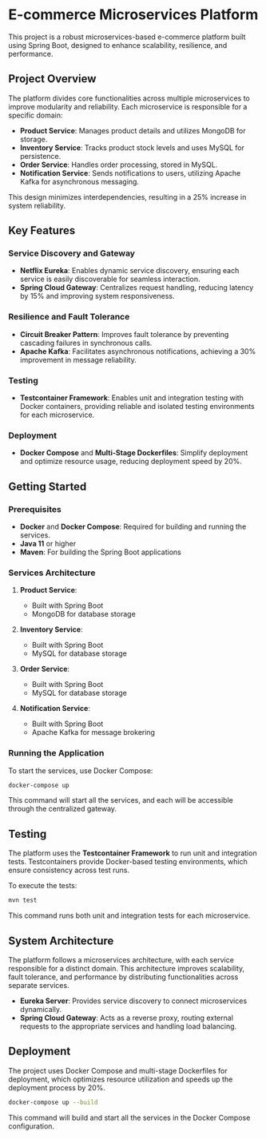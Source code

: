 # E-commerce Microservices Platform

This project is a robust microservices-based e-commerce platform built using Spring Boot, designed to enhance scalability, resilience, and performance.

## Project Overview

The platform divides core functionalities across multiple microservices to improve modularity and reliability. Each microservice is responsible for a specific domain:

- **Product Service**: Manages product details and utilizes MongoDB for storage.
- **Inventory Service**: Tracks product stock levels and uses MySQL for persistence.
- **Order Service**: Handles order processing, stored in MySQL.
- **Notification Service**: Sends notifications to users, utilizing Apache Kafka for asynchronous messaging.

This design minimizes interdependencies, resulting in a 25% increase in system reliability.

## Key Features

### Service Discovery and Gateway
- **Netflix Eureka**: Enables dynamic service discovery, ensuring each service is easily discoverable for seamless interaction.
- **Spring Cloud Gateway**: Centralizes request handling, reducing latency by 15% and improving system responsiveness.

### Resilience and Fault Tolerance
- **Circuit Breaker Pattern**: Improves fault tolerance by preventing cascading failures in synchronous calls.
- **Apache Kafka**: Facilitates asynchronous notifications, achieving a 30% improvement in message reliability.

### Testing
- **Testcontainer Framework**: Enables unit and integration testing with Docker containers, providing reliable and isolated testing environments for each microservice.

### Deployment
- **Docker Compose** and **Multi-Stage Dockerfiles**: Simplify deployment and optimize resource usage, reducing deployment speed by 20%.

## Getting Started

### Prerequisites
- **Docker** and **Docker Compose**: Required for building and running the services.
- **Java 11** or higher
- **Maven**: For building the Spring Boot applications

### Services Architecture

1. **Product Service**:
   - Built with Spring Boot
   - MongoDB for database storage

2. **Inventory Service**:
   - Built with Spring Boot
   - MySQL for database storage

3. **Order Service**:
   - Built with Spring Boot
   - MySQL for database storage

4. **Notification Service**:
   - Built with Spring Boot
   - Apache Kafka for message brokering

### Running the Application

To start the services, use Docker Compose:

```bash
docker-compose up
```
This command will start all the services, and each will be accessible through the centralized gateway.

## Testing

The platform uses the **Testcontainer Framework** to run unit and integration tests. Testcontainers provide Docker-based testing environments, which ensure consistency across test runs.

To execute the tests:

```bash
mvn test
```
This command runs both unit and integration tests for each microservice.

## System Architecture

The platform follows a microservices architecture, with each service responsible for a distinct domain. This architecture improves scalability, fault tolerance, and performance by distributing functionalities across separate services.

- **Eureka Server**: Provides service discovery to connect microservices dynamically.
- **Spring Cloud Gateway**: Acts as a reverse proxy, routing external requests to the appropriate services and handling load balancing.

## Deployment

The project uses Docker Compose and multi-stage Dockerfiles for deployment, which optimizes resource utilization and speeds up the deployment process by 20%.

```bash
docker-compose up --build
```
This command will build and start all the services in the Docker Compose configuration.
